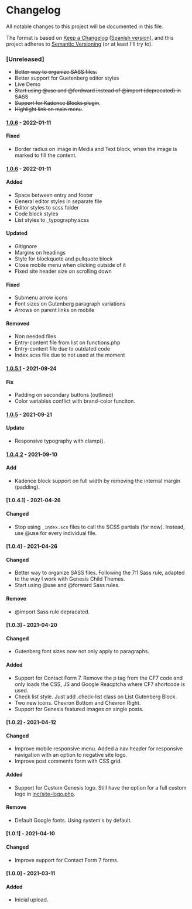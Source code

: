# Changelog
All notable changes to this project will be documented in this file.

The format is based on [Keep a Changelog](https://keepachangelog.com/en/1.0.0/) ([Spanish version](https://keepachangelog.com/es-ES/1.0.0/)),
and this project adheres to [Semantic Versioning](https://semver.org/spec/v2.0.0.html) (or at least I'll try to).

### [Unreleased]
- ~~Better way to organize SASS files.~~
- Better support for Guetenberg editor styles
- Live Demo
- ~~Start using @use and @fordward instead of @import (depracated) in SASS~~
- ~~Support for Kadence Blocks plugin~~.
- ~~Highlight link on main menu~~.

#### [1.0.6](https://github.com/LuisColome/the-dock/releases/tag/v1.0.6) - 2022-01-11
#### Fixed
- Border radius on image in Media and Text block, when the image is marked to fill the content.

#### [1.0.6](https://github.com/LuisColome/the-dock/releases/tag/v1.0.6) - 2022-01-11
#### Added
- Space between entry and footer
- General editor styles in separate file
- Editor styles to scss folder
- Code block styles
- List styles to _typography.scss
#### Updated
- Gitignore
- Margins on headings
- Style for blockquote and pullquote block
- Close mobile menu when clicking outside of it
- Fixed site header size on scrolling down
#### Fixed
- Submenu arrow icons
- Font sizes on Gutenberg paragraph variations
- Arrows on parent links on mobile 
#### Removed
- Non needed files
- Entry-content file from list on functions.php
- Entry-content file due to outdated code
- Index.scss file due to not used at the moment

#### [1.0.5.1](https://github.com/LuisColome/the-dock/releases/tag/v1.0.5.1) - 2021-09-24
#### Fix
- Padding on secondary buttons (outlined)
- Color variables conflict with brand-color funciton.

#### [1.0.5](https://github.com/LuisColome/the-dock/releases/tag/v1.0.5) - 2021-09-21
#### Update
- Responsive typography with clamp().

#### [1.0.4.2](https://github.com/LuisColome/the-dock/releases/tag/v1.0.4.2) - 2021-09-10
#### Add
- Kadence block support on full width by removing the internal margin (padding).

#### [1.0.4.1] - 2021-04-26
#### Changed
- Stop using `_index.scs` files to call the SCSS partials (for now). Instead, use @use for every individual file. 

#### [1.0.4] - 2021-04-26
#### Changed
- Better way to organize SASS files. Following the 7:1 Sass rule, adapted to the way I work with Genesis Child Themes. 
- Start using @use and @forward Sass rules.
#### Remove
- @import Sass rule depracated.

#### [1.0.3] - 2021-04-20
#### Changed
- Gutenberg font sizes now not only apply to paragraphs.
#### Added
- Support for Contact Form 7. Remove the p tag from the CF7 code and only loads the CSS, JS and Google Reacptcha where CF7 shortcode is used.
- Check list style. Just add .check-list class on List Gutenberg Block.
- Two new icons. Chevron Bottom and Chevron Right.
- Support for Genesis featured images on single posts. 

#### [1.0.2] - 2021-04-12
#### Changed
- Improve mobile responsive menu. Added a nav header for responsive navigation with an option to negative site logo.
- Improve post comments form with CSS grid.
#### Added
- Support for Custom Genesis logo. Still have the option for a full custom logo in [inc/site-logo.php](./inc/site-logo.php).
#### Remove
- Default Google fonts. Using system's by default.  

#### [1.0.1] - 2021-04-10
#### Changed
- Improve support for Contact Form 7 forms.

#### [1.0.0] - 2021-03-11
#### Added
- Inicial upload.